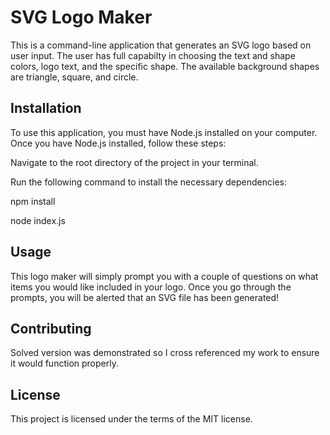 # SVG Logo Maker
This is a command-line application that generates an SVG logo based on user input. The user has full capabilty in choosing the text and shape colors, logo text, and the specific shape. The available background shapes are triangle, square, and circle.

## Installation
To use this application, you must have Node.js installed on your computer. Once you have Node.js installed, follow these steps:

Navigate to the root directory of the project in your terminal.

Run the following command to install the necessary dependencies:

npm install

node index.js

## Usage
This logo maker will simply prompt you with a couple of questions on what items you would like included in your logo. Once you go through the prompts, you will be alerted that an SVG file has been generated!


## Contributing
Solved version was demonstrated so I cross referenced my work to ensure it would function properly. 

## License
This project is licensed under the terms of the MIT license.